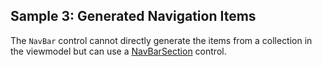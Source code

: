 ## Sample 3: Generated Navigation Items

The `NavBar` control cannot directly generate the items from a collection in the viewmodel but can use a [NavBarSection](~/controls/bootstrap5/NavBarSection) control.
